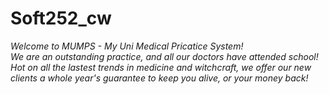 # Soft252_cw

<em>Welcome to MUMPS - My Uni Medical Pricatice System!<br/>
  We are an outstanding practice, and all our doctors have attended school!
Hot on all the lastest trends in medicine and witchcraft, we offer our new clients a whole year's guarantee to keep you alive, or your money back!</em>
<br/><p></p>

